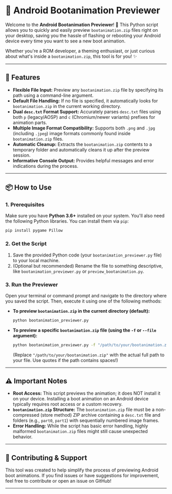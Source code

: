 
# 📱 Android Bootanimation Previewer

Welcome to the **Android Bootanimation Previewer**! 👋 This Python script allows you to quickly and easily preview `bootanimation.zip` files right on your desktop, saving you the hassle of flashing or rebooting your Android device every time you want to see a new boot animation.

Whether you're a ROM developer, a theming enthusiast, or just curious about what's inside a `bootanimation.zip`, this tool is for you! ✨

---

## 🚀 Features

* **Flexible File Input:** Preview any `bootanimation.zip` file by specifying its path using a command-line argument.
* **Default File Handling:** If no file is specified, it automatically looks for `bootanimation.zip` in the current working directory.
* **Dual `desc.txt` Format Support:** Accurately parses `desc.txt` files using both `p` (legacy/AOSP) and `c` (Chromium/newer variants) prefixes for animation parts.
* **Multiple Image Format Compatibility:** Supports both `.png` and `.jpg` (including `.jpeg`) image formats commonly found inside `bootanimation.zip` files.
* **Automatic Cleanup:** Extracts the `bootanimation.zip` contents to a temporary folder and automatically cleans it up after the preview session.
* **Informative Console Output:** Provides helpful messages and error indications during the process.

---

## 📦 How to Use

### 1. Prerequisites

Make sure you have **Python 3.6+** installed on your system.
You'll also need the following Python libraries. You can install them via `pip`:

```bash
pip install pygame Pillow
```

### 2. Get the Script

1.  Save the provided Python code (your `bootanimation_previewer.py` file) to your local machine.
2.  (Optional but recommended) Rename the file to something descriptive, like `bootanimation_previewer.py` or `preview_bootanimation.py`.

### 3. Run the Previewer

Open your terminal or command prompt and navigate to the directory where you saved the script. Then, execute it using one of the following methods:

* **To preview `bootanimation.zip` in the current directory (default):**
    ```bash
    python bootanimation_previewer.py
    ```

* **To preview a specific `bootanimation.zip` file (using the `-f` or `--file` argument):**
    ```bash
    python bootanimation_previewer.py -f "/path/to/your/bootanimation.zip"
    ```
    (Replace `"/path/to/your/bootanimation.zip"` with the actual full path to your file. Use quotes if the path contains spaces!)

---

## ⚠️ Important Notes

* **Root Access:** This script previews the animation; it does NOT install it on your device. Installing a boot animation on an Android device typically requires root access or a custom recovery.
* **`bootanimation.zip` Structure:** The `bootanimation.zip` file must be a non-compressed (store method) ZIP archive containing a `desc.txt` file and folders (e.g., `part0`, `part1`) with sequentially numbered image frames.
* **Error Handling:** While the script has basic error handling, highly malformed `bootanimation.zip` files might still cause unexpected behavior.

---

## 🤝 Contributing & Support

This tool was created to help simplify the process of previewing Android boot animations. If you find issues or have suggestions for improvement, feel free to contribute or open an issue on GitHub!

---
